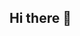 ## Hi there 👋

<!--
- 🔭 I’m working towards making global changes visible, accessible, and actionable
-->
